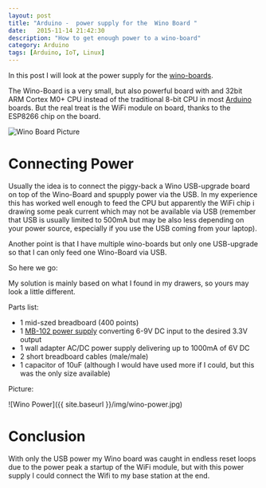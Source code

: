 ```yaml
---
layout: post
title: "Arduino -  power supply for the  Wino Board "
date:   2015-11-14 21:42:30
description: "How to get enough power to a wino-board"
category: Arduino
tags: [Arduino, IoT, Linux]
---
```


In this post I will look at the power supply for the 
[wino-boards](http://wino-board.com).

The Wino-Board is a very small, but also powerful board with and
32bit ARM Cortex M0+ CPU instead of the traditional 8-bit CPU in most
[Arduino](www.arduino.cc) boards. But the real treat is the WiFi
module on board, thanks to the ESP8266 chip on the board. 

![Wino Board Picture](http://wino-board.com/images/Wino_layout.PNG) 

# Connecting Power

Usually the idea is to connect the piggy-back a Wino USB-upgrade board on top of the Wino-Board and spupply 
power via the USB. In my experience this has worked well enough to feed the CPU but apparently the WiFi chip
i drawing some peak current which may not be available via USB (remember that USB is usually limited to 
500mA but may be also less depending on your power source, especially if you use the USB coming from your laptop).

Another point is that I have multiple wino-boards but only one USB-upgrade so that I can only feed one Wino-Board via USB.

So here we go: 

My solution is mainly based on what I found in my drawers, so yours may look a little different.

Parts list:

- 1 mid-szed breadboard (400 points)
- 1 [MB-102 power
supply](http://www.petervis.com/Raspberry_PI/Breadboard_Power_Supply/YwRobot_Breadboard_Power_Supply.html)
converting 6-9V DC input to the desired 3.3V output
- 1 wall adapter AC/DC power supply delivering up to 1000mA of 6V DC
- 2 short breadboard cables (male/male)
- 1 capacitor of 10uF (although I would have used more if I could, but this was the only size available) 

Picture: 

![Wino Power]({{ site.baseurl }}/img/wino-power.jpg)

# Conclusion

With only the USB power my Wino board was caught in endless reset
loops due to the power peak a startup of the WiFi module, but with
this power supply I could connect the Wifi to my base station at
the end.



